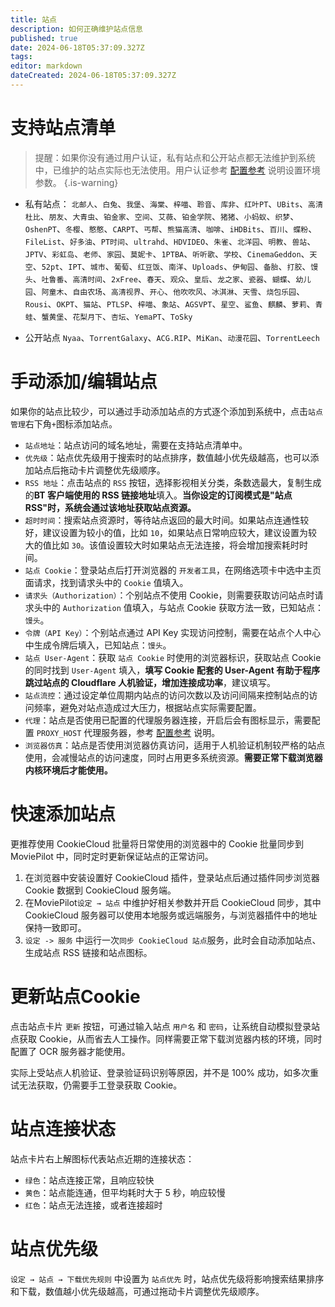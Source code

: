 ```yaml
---
title: 站点
description: 如何正确维护站点信息
published: true
date: 2024-06-18T05:37:09.327Z
tags: 
editor: markdown
dateCreated: 2024-06-18T05:37:09.327Z
---
```


# 支持站点清单

> 提醒：如果你没有通过用户认证，私有站点和公开站点都无法维护到系统中，已维护的站点实际也无法使用。用户认证参考 [配置参考](/configuration) 说明设置环境参数。
{.is-warning}

- 私有站点：
`北邮人`、`白兔`、`我堡`、`海棠`、`梓喵`、`聆音`、`库非`、`红叶PT`、`UBits`、`高清杜比`、`朋友`、`大青虫`、`铂金家`、`空间`、`艾薇`、`铂金学院`、`猪猪`、`小蚂蚁`、`织梦`、`OshenPT`、`冬樱`、`憨憨`、`CARPT`、`丐帮`、`熊猫高清`、`咖啡`、`iHDBits`、`百川`、`蝶粉`、`FileList`、`好多油`、`PT时间`、`ultrahd`、`HDVIDEO`、`朱雀`、`北洋园`、`明教`、`兽站`、`JPTV`、`彩虹岛`、`老师`、`家园`、`莫妮卡`、`1PTBA`、`听听歌`、`学校`、`CinemaGeddon`、`天空`、`52pt`、`IPT`、`城市`、`葡萄`、`红豆饭`、`南洋`、`Uploads`、`伊甸园`、`备胎`、`打胶`、`馒头`、`吐鲁番`、`高清时间`、`2xFree`、`春天`、`观众`、`皇后`、`龙之家`、`瓷器`、`蝴蝶`、`幼儿园`、`阿童木`、`自由农场`、`高清视界`、`开心`、`他吹吹风`、`冰淇淋`、`天雪`、`烧包乐园`、`Rousi`、`OKPT`、`猫站`、`PTLSP`、`梓喵`、`象站`、`AGSVPT`、`星空`、`鲨鱼`、`麒麟`、`萝莉`、`青蛙`、`蟹黄堡`、`花梨月下`、`杏坛`、`YemaPT`、`ToSky`

- 公开站点
`Nyaa`、`TorrentGalaxy`、`ACG.RIP`、`MiKan`、`动漫花园`、`TorrentLeech`

# 手动添加/编辑站点

如果你的站点比较少，可以通过手动添加站点的方式逐个添加到系统中，点击`站点管理`右下角`+`图标添加站点。

- `站点地址`：站点访问的域名地址，需要在支持站点清单中。
- `优先级`：站点优先级用于搜索时的站点排序，数值越小优先级越高，也可以添加站点后拖动卡片调整优先级顺序。
- `RSS 地址`：点击站点的 `RSS` 按钮，选择影视相关分类，条数选最大，复制生成的**BT 客户端使用的 RSS 链接地址**填入。**当你设定的订阅模式是"站点 RSS"时，系统会通过该地址获取站点资源。**
- `超时时间`：搜索站点资源时，等待站点返回的最大时间。如果站点连通性较好，建议设置为较小的值，比如 `10`，如果站点日常响应较大，建议设置为较大的值比如 `30`。该值设置较大时如果站点无法连接，将会增加搜索耗时时间。
- `站点 Cookie`：登录站点后打开浏览器的 `开发者工具`，在网络选项卡中选中主页面请求，找到请求头中的 `Cookie` 值填入。
- `请求头（Authorization）`：个别站点不使用 Cookie，则需要获取访问站点时请求头中的 `Authorization` 值填入，与站点 Cookie 获取方法一致，已知站点：`馒头`。
- `令牌（API Key）`：个别站点通过 API Key 实现访问控制，需要在站点个人中心中生成令牌后填入，已知站点：`馒头`。
- `站点 User-Agent`：获取 `站点 Cookie` 时使用的浏览器标识，获取站点 Cookie 的同时找到 `User-Agent` 填入，**填写 Cookie 配套的 User-Agent 有助于程序跳过站点的 Cloudflare 人机验证，增加连接成功率**，建议填写。
- `站点流控`：通过设定单位周期内站点的访问次数以及访问间隔来控制站点的访问频率，避免对站点造成过大压力，根据站点实际需要配置。
- `代理`：站点是否使用已配置的代理服务器连接，开启后会有图标显示，需要配置 `PROXY_HOST` 代理服务器，参考 [配置参考](/configuration) 说明。
- `浏览器仿真`：站点是否使用浏览器仿真访问，适用于人机验证机制较严格的站点使用，会减慢站点的访问速度，同时占用更多系统资源。**需要正常下载浏览器内核环境后才能使用。**

# 快速添加站点

更推荐使用 CookieCloud 批量将日常使用的浏览器中的 Cookie 批量同步到 MoviePilot 中，同时定时更新保证站点的正常访问。

1. 在浏览器中安装设置好 CookieCloud 插件，登录站点后通过插件同步浏览器 Cookie 数据到 CookieCloud 服务端。
2. 在MoviePilot`设定 → 站点` 中维护好相关参数并开启 CookieCloud 同步，其中 CookieCloud 服务器可以使用本地服务或远端服务，与浏览器插件中的地址保持一致即可。
3. `设定 -> 服务` 中运行一次`同步 CookieCloud 站点`服务，此时会自动添加站点、生成站点 RSS 链接和站点图标。

# 更新站点Cookie

点击站点卡片 `更新` 按钮，可通过输入站点 `用户名` 和 `密码`，让系统自动模拟登录站点获取 Cookie，从而省去人工操作。同样需要正常下载浏览器内核的环境，同时配置了 OCR 服务器才能使用。

实际上受站点人机验证、登录验证码识别等原因，并不是 100% 成功，如多次重试无法获取，仍需要手工登录获取 Cookie。

# 站点连接状态

站点卡片右上解图标代表站点近期的连接状态：

- `绿色`：站点连接正常，且响应较快
- `黄色`：站点能连通，但平均耗时大于 5 秒，响应较慢
- `红色`：站点无法连接，或者连接超时

# 站点优先级

`设定 → 站点 → 下载优先规则` 中设置为 `站点优先` 时，站点优先级将影响搜索结果排序和下载，数值越小优先级越高，可通过拖动卡片调整优先级顺序。